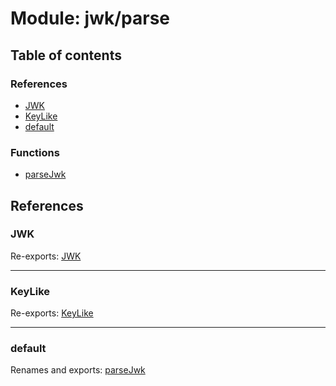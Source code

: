 # Module: jwk/parse

## Table of contents

### References

- [JWK](jwk_parse.md#jwk)
- [KeyLike](jwk_parse.md#keylike)
- [default](jwk_parse.md#default)

### Functions

- [parseJwk](../functions/jwk_parse.parsejwk.md)

## References

### JWK

Re-exports: [JWK](../interfaces/types.jwk.md)

___

### KeyLike

Re-exports: [KeyLike](../types/types.keylike.md)

___

### default

Renames and exports: [parseJwk](../functions/jwk_parse.parsejwk.md)

